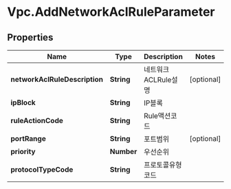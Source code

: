 # Vpc.AddNetworkAclRuleParameter

## Properties
Name | Type | Description | Notes
------------ | ------------- | ------------- | -------------
**networkAclRuleDescription** | **String** | 네트워크ACLRule설명 | [optional] 
**ipBlock** | **String** | IP블록 | 
**ruleActionCode** | **String** | Rule액션코드 | 
**portRange** | **String** | 포트범위 | [optional] 
**priority** | **Number** | 우선순위 | 
**protocolTypeCode** | **String** | 프로토콜유형코드 | 


